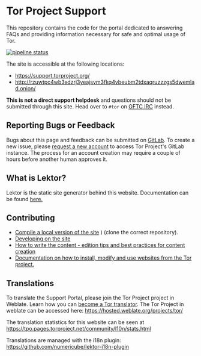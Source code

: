# Tor Project Support
This repository contains the code for the portal dedicated to answering FAQs and providing information necessary for safe and optimal usage of Tor.

[![pipeline status](https://gitlab.torproject.org/tpo/web/support/badges/main/pipeline.svg)](https://gitlab.torproject.org/tpo/web/support/-/commits/main)

The site is accessible at the following locations:
- https://support.torproject.org/
- http://rzuwtpc4wb3xdzrj3yeajsvm3fkq4vbeubm2tdxaqruzzzgs5dwemlad.onion/

**This is not a direct support helpdesk** and questions should not be submitted through this site. Head over to ```#tor``` on [OFTC IRC](https://webchat.oftc.net/?channels=tor) instead.

## Reporting Bugs or Feedback

Bugs about this page and feedback can be submitted on [GitLab](https://gitlab.torproject.org/tpo/web/support/-/issues). To create a new issue, please [request a new account](https://gitlab.onionize.space/) to access Tor Project's GitLab instance. The process for an account creation may require a couple of hours before another human approves it.

## What is Lektor?
Lektor is the static site generator behind this website. Documentation can be found [here.](https://www.getlektor.com/docs/)

## Contributing

- [Compile a local version of the site](https://gitlab.torproject.org/tpo/web/team/-/wikis/documentation/Compiling-a-local-version-of-the-website) ) (clone the correct repository).
- [Developing on the site](https://gitlab.torproject.org/tpo/web/team/-/wikis/documentation/How-to-develop-on-the-website)
- [How to write the content - edition tips and best practices for content creation](https://gitlab.torproject.org/tpo/web/team/-/wikis/documentation/Writing-the-content)
- [Documentation on how to install, modify and use websites from the Tor project.](https://gitlab.torproject.org/tpo/web/team/-/wikis/documentation/home)

## Translations

To translate the Support Portal, please join the Tor Project project in Weblate. Learn how you can [become a Tor translator](https://community.torproject.org/localization/becoming-tor-translator/).
The Tor Project in weblate can be accessed here: https://hosted.weblate.org/projects/tor/

The translation statistics for this website can be seen at https://tpo.pages.torproject.net/community/l10n/stats.html

Translations are managed with the i18n plugin:
https://github.com/numericube/lektor-i18n-plugin
